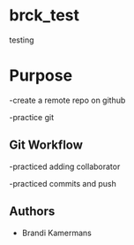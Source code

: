 # brck_test

testing

# Purpose

-create a remote repo on github

-practice git

## Git Workflow

-practiced adding collaborator

-practiced commits and push

## Authors

-   Brandi Kamermans
